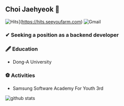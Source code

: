 ## Choi Jaehyeok 👋

![Hits](https://hits.seeyoufarm.com/api/count/incr/badge.svg?url=https%3A%2F%2Fgithub.com%2Fhyeok9sae%2Fhit-counter&count_bg=%23628FDB&title_bg=%231A1B27&icon=&icon_color=%23E7E7E7&title=hits&edge_flat=false)](https://hits.seeyoufarm.com)
![Gmail](https://img.shields.io/badge/Tech%20Blog-11B48A?style=flat-square&logo=Vimeo&logoColor=white&link=https://velog.io/@new_wisdom)

### ✔ Seeking a position as a backend developer 

### 🖋 Education
- Dong-A University
### ⚽ Activities
- Samsung Software Academy For Youth 3rd

![github stats](https://github-readme-stats.vercel.app/api?username=hyeok9sae&show_icons=true&theme=tokyonight)
